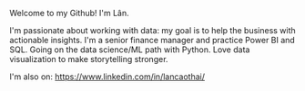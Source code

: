 
Welcome to my Github! I'm Lân. 

I'm passionate about working with data: my goal is to help the business with actionable insights.  I'm a senior finance manager and practice Power BI and SQL. Going on the data science/ML path with Python. Love data visualization to make storytelling stronger. 

I'm also on:
https://www.linkedin.com/in/lancaothai/

